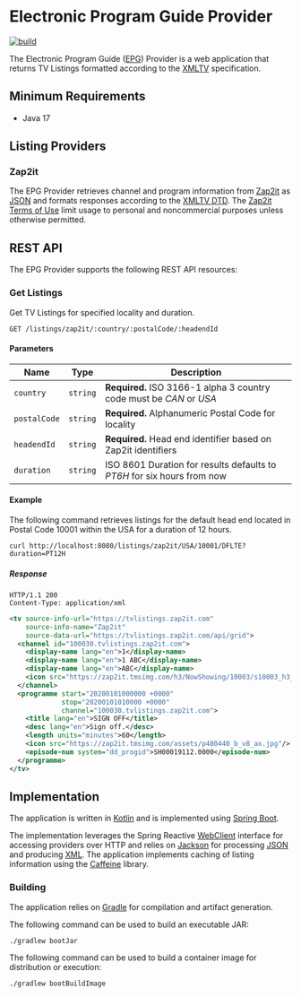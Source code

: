 # Electronic Program Guide Provider

[![build](https://github.com/exceptionfactory/epg-provider/actions/workflows/build.yml/badge.svg)](https://github.com/exceptionfactory/epg-provider/actions/workflows/build.yml)

The Electronic Program Guide ([EPG](https://en.wikipedia.org/wiki/Electronic_program_guide))
Provider is a web application that returns TV Listings formatted according to the [XMLTV](https://www.xmltv.org)
specification.

## Minimum Requirements

- Java 17

## Listing Providers

### Zap2it

The EPG Provider retrieves channel and program information from
[Zap2it](https://tvlistings.zap2it.com) as [JSON](https://en.wikipedia.org/wiki/JSON) and formats responses
according to the [XMLTV DTD](https://github.com/XMLTV/xmltv/blob/master/xmltv.dtd).
The [Zap2it Terms of Use](https://feedback.zap2it.com/terms-of-use/) limit usage to personal and noncommercial purposes
unless otherwise permitted.

## REST API

The EPG Provider supports the following REST API resources:

### Get Listings

Get TV Listings for specified locality and duration.

```
GET /listings/zap2it/:country/:postalCode/:headendId
```

#### Parameters

|Name            |Type        |Description                                                            |
|----------------|------------|-----------------------------------------------------------------------|
|```country```   |```string```|**Required.** ISO 3166-1 alpha 3 country code must be *CAN* or *USA*   |
|```postalCode```|```string```|**Required.** Alphanumeric Postal Code for locality                    |
|```headendId``` |```string```|**Required.** Head end identifier based on Zap2it identifiers          |
|```duration```  |```string```|ISO 8601 Duration for results defaults to *PT6H* for six hours from now|

#### Example

The following command retrieves listings for the default head end located in Postal Code 10001 within the USA
for a duration of 12 hours.

```shell script
curl http://localhost:8080/listings/zap2it/USA/10001/DFLTE?duration=PT12H
```

##### Response

```
HTTP/1.1 200
Content-Type: application/xml
```
```xml
<tv source-info-url="https://tvlistings.zap2it.com"
    source-info-name="Zap2it"
    source-data-url="https://tvlistings.zap2it.com/api/grid">
  <channel id="100030.tvlistings.zap2it.com">
    <display-name lang="en">1</display-name>
    <display-name lang="en">1 ABC</display-name>
    <display-name lang="en">ABC</display-name>
    <icon src="https://zap2it.tmsimg.com/h3/NowShowing/10003/s10003_h3_aa.png"/>
  </channel>
  <programme start="20200101000000 +0000"
             stop="20200101010000 +0000"
             channel="100030.tvlistings.zap2it.com">
    <title lang="en">SIGN OFF</title>
    <desc lang="en">Sign off.</desc>
    <length units="minutes">60</length>
    <icon src="https://zap2it.tmsimg.com/assets/p480440_b_v8_ax.jpg"/>
    <episode-num system="dd_progid">SH00019112.0000</episode-num>
  </programme>
</tv>
```

## Implementation

The application is written in [Kotlin](https://kotlinlang.org/)
and is implemented using [Spring Boot](https://spring.io/projects/spring-boot).

The implementation leverages the Spring Reactive
[WebClient](https://docs.spring.io/spring-framework/docs/current/javadoc-api/org/springframework/web/reactive/function/client/WebClient.html)
interface for accessing providers over HTTP and relies on [Jackson](https://github.com/FasterXML/jackson)
for processing [JSON](https://github.com/FasterXML/jackson-databind)
and producing [XML](https://github.com/FasterXML/jackson-dataformat-xml).
The application implements caching of listing information using the 
[Caffeine](https://github.com/ben-manes/caffeine) library.

### Building

The application relies on [Gradle](https://gradle.org) for compilation and artifact generation.

The following command can be used to build an executable JAR:

```shell script
./gradlew bootJar
```

The following command can be used to build a container image for distribution or execution:

```shell script
./gradlew bootBuildImage
```